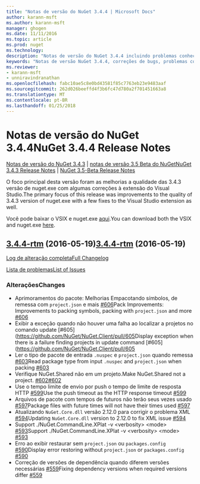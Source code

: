 ```yaml
---
title: "Notas de versão do NuGet 3.4.4 | Microsoft Docs"
author: karann-msft
ms.author: karann-msft
manager: ghogen
ms.date: 11/11/2016
ms.topic: article
ms.prod: nuget
ms.technology: 
description: "Notas de versão do NuGet 3.4.4 incluindo problemas conhecidos, correções de bug, recursos adicionados e DCRs."
keywords: "Notas de versão NuGet 3.4.4, correções de bugs, problemas conhecidos, adicionaram recursos, DCRs"
ms.reviewer:
- karann-msft
- unniravindranathan
ms.openlocfilehash: fabc10ae5c8e0bd43581f85c7763eb23e9483aaf
ms.sourcegitcommit: 262d026beeffd4f3b6fc47d780a2f701451663a8
ms.translationtype: MT
ms.contentlocale: pt-BR
ms.lasthandoff: 01/25/2018
---
```

# <a name="nuget-344-release-notes"></a><span data-ttu-id="38289-104">Notas de versão do NuGet 3.4.4</span><span class="sxs-lookup"><span data-stu-id="38289-104">NuGet 3.4.4 Release Notes</span></span>

<span data-ttu-id="38289-105">[Notas de versão do NuGet 3.4.3](../release-notes/nuget-3.4.3.md) | [notas de versão 3.5 Beta do NuGet](../release-notes/nuget-3.5-Beta.md)</span><span class="sxs-lookup"><span data-stu-id="38289-105">[NuGet 3.4.3 Release Notes](../release-notes/nuget-3.4.3.md) | [NuGet 3.5-Beta Release Notes](../release-notes/nuget-3.5-Beta.md)</span></span>

<span data-ttu-id="38289-106">O foco principal desta versão foram as melhorias a qualidade das 3.4.3 versão de nuget.exe com algumas correções à extensão do Visual Studio.</span><span class="sxs-lookup"><span data-stu-id="38289-106">The primary focus of this release was improvements to the quality of 3.4.3 version of nuget.exe with a few fixes to the Visual Studio extension as well.</span></span>

<span data-ttu-id="38289-107">Você pode baixar o VSIX e nuget.exe [aqui](https://dist.nuget.org/index.html).</span><span class="sxs-lookup"><span data-stu-id="38289-107">You can download both the VSIX and nuget.exe [here](https://dist.nuget.org/index.html).</span></span>

## <a name="344-rtmhttpsgithubcomnugetnugetclienttree344-rtm-2016-05-19"></a><span data-ttu-id="38289-108">[3.4.4-rtm](https://github.com/NuGet/NuGet.Client/tree/3.4.4-rtm) (2016-05-19)</span><span class="sxs-lookup"><span data-stu-id="38289-108">[3.4.4-rtm](https://github.com/NuGet/NuGet.Client/tree/3.4.4-rtm) (2016-05-19)</span></span>

[<span data-ttu-id="38289-109">Log de alteração completa</span><span class="sxs-lookup"><span data-stu-id="38289-109">Full Changelog</span></span>](https://github.com/NuGet/NuGet.Client/compare/3.5.0-beta-final...3.4.4-rtm)

[<span data-ttu-id="38289-110">Lista de problemas</span><span class="sxs-lookup"><span data-stu-id="38289-110">List of Issues</span></span>](https://github.com/NuGet/Home/issues?q=is%3Aissue+milestone%3A3.4.4+is%3Aclosed)

### <a name="changes"></a><span data-ttu-id="38289-111">Alterações</span><span class="sxs-lookup"><span data-stu-id="38289-111">Changes</span></span>

- <span data-ttu-id="38289-112">Aprimoramentos do pacote: Melhorias Empacotando símbolos, de remessa com `project.json` e mais [ \#606](https://github.com/NuGet/NuGet.Client/pull/606)</span><span class="sxs-lookup"><span data-stu-id="38289-112">Pack Improvements: Improvements to packing symbols, packing with `project.json` and more [\#606](https://github.com/NuGet/NuGet.Client/pull/606)</span></span>
- <span data-ttu-id="38289-113">Exibir a exceção quando não houver uma falha ao localizar a projetos no comando update [\#605] (https://github.com/NuGet/NuGet.Client/pull/605</span><span class="sxs-lookup"><span data-stu-id="38289-113">Display exception when there is a failure finding projects in update command [\#605](https://github.com/NuGet/NuGet.Client/pull/605</span></span>
- <span data-ttu-id="38289-114">Ler o tipo de pacote de entrada `.nuspec` e `project.json` quando remessa [ \#603](https://github.com/NuGet/NuGet.Client/pull/603)</span><span class="sxs-lookup"><span data-stu-id="38289-114">Read package type from input `.nuspec` and `project.json` when packing [\#603](https://github.com/NuGet/NuGet.Client/pull/603)</span></span>
- <span data-ttu-id="38289-115">Verifique NuGet.Shared não em um projeto.</span><span class="sxs-lookup"><span data-stu-id="38289-115">Make NuGet.Shared not a project.</span></span> [<span data-ttu-id="38289-116">\#602</span><span class="sxs-lookup"><span data-stu-id="38289-116">\#602</span></span>](https://github.com/NuGet/NuGet.Client/pull/602)
- <span data-ttu-id="38289-117">Use o tempo limite de envio por push o tempo de limite de resposta HTTP [ \#599](https://github.com/NuGet/NuGet.Client/pull/599)</span><span class="sxs-lookup"><span data-stu-id="38289-117">Use the push timeout as the HTTP response timeout [\#599](https://github.com/NuGet/NuGet.Client/pull/599)</span></span>
- <span data-ttu-id="38289-118">Arquivos de pacote com tempos de futuros não terão seus vezes usado [ \#597](https://github.com/NuGet/NuGet.Client/pull/597)</span><span class="sxs-lookup"><span data-stu-id="38289-118">Package files with future times will not have their times used [\#597](https://github.com/NuGet/NuGet.Client/pull/597)</span></span>
- <span data-ttu-id="38289-119">Atualizando `NuGet.Core.dll` versão 2.12.0 para corrigir o problema XML [ \#594](https://github.com/NuGet/NuGet.Client/pull/594)</span><span class="sxs-lookup"><span data-stu-id="38289-119">Updating `NuGet.Core.dll` version to 2.12.0 to fix XML issue [\#594](https://github.com/NuGet/NuGet.Client/pull/594)</span></span>
- <span data-ttu-id="38289-120">Support ./NuGet.CommandLine.XPlat -v \<verbosity\> \<mode\> [\#593](https://github.com/NuGet/NuGet.Client/pull/593)</span><span class="sxs-lookup"><span data-stu-id="38289-120">Support ./NuGet.CommandLine.XPlat -v \<verbosity\> \<mode\> [\#593](https://github.com/NuGet/NuGet.Client/pull/593)</span></span>
- <span data-ttu-id="38289-121">Erro ao exibir restaurar sem `project.json` ou `packages.config` [ \#590](https://github.com/NuGet/NuGet.Client/pull/590)</span><span class="sxs-lookup"><span data-stu-id="38289-121">Display error restoring without `project.json` or `packages.config` [\#590](https://github.com/NuGet/NuGet.Client/pull/590)</span></span>
- <span data-ttu-id="38289-122">Correção de versões de dependência quando diferem versões necessárias [ \#559](https://github.com/NuGet/NuGet.Client/pull/559)</span><span class="sxs-lookup"><span data-stu-id="38289-122">Fixing dependency versions when required versions differ [\#559](https://github.com/NuGet/NuGet.Client/pull/559)</span></span>